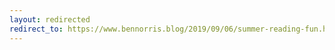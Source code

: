 ```yaml
---
layout: redirected
redirect_to: https://www.bennorris.blog/2019/09/06/summer-reading-fun.html
---
```

